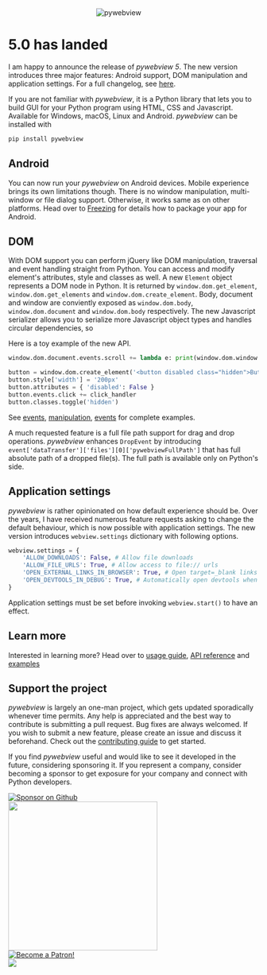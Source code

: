 <img src='/logo-no-text.png' alt='pywebview' style='max-width: 150px; margin: 50px auto 20px auto; display: block'/>


# 5.0 has landed

I am happy to announce the release of _pywebview 5_. The new version introduces three major features: Android support, DOM manipulation and application settings. For a full changelog, see [here](/CHANGELOG.html).

If you are not familiar with _pywebview_, it is a Python library that lets you to build GUI for your Python program using HTML, CSS and Javascript. Available for Windows, macOS, Linux and Android. _pywebview_ can be installed with

``` bash
pip install pywebview
```

## Android

You can now run your _pywebview_ on Android devices. Mobile experience brings its own limitations though. There is no window manipulation, multi-window or file dialog support. Otherwise, it works same as on other platforms. Head over to [Freezing](/guide/freezing.md) for details how to package your app for Android.

## DOM

With DOM support you can perform jQuery like DOM manipulation, traversal and event handling straight from Python. You can access and modify element's attributes, style and classes as well. A new `Element` object represents a DOM node in Python. It is returned by `window.dom.get_element`, `window.dom.get_elements` and `window.dom.create_element`. Body, document and window are conviently exposed as `window.dom.body`, `window.dom.document` and `window.dom.body` respectively. The new Javascript serializer allows you to serialize more Javascript object types and handles circular dependencies, so

Here is a toy example of the new API.

``` python
window.dom.document.events.scroll += lambda e: print(window.dom.window.node['scrollY'])

button = window.dom.create_element('<button disabled class="hidden">Button</button>', window.dom.body)
button.style['width'] = '200px'
button.attributes = { 'disabled': False }
button.events.click += click_handler
button.classes.toggle('hidden')
```

See [events](/examples/dom_events.md), [manipulation](/examples/dom_manipulation.md), [events](/traversal/dom_traversal.md) for complete examples.

A much requested feature is a full file path support for drag and drop operations. _pywebview_ enhances `DropEvent` by introducing `event['dataTransfer']['files'][0]['pywebviewFullPath']` that has full absolute path of a dropped file(s). The full path is available only on Python's side.

## Application settings

_pywebview_ is rather opinionated on how default experience should be. Over the years, I have received numerous feature requests asking to change the default behaviour, which is now possible with application settings. The new version introduces `webview.settings` dictionary with following options.

``` python
webview.settings = {
    'ALLOW_DOWNLOADS': False, # Allow file downloads
    'ALLOW_FILE_URLS': True, # Allow access to file:// urls
    'OPEN_EXTERNAL_LINKS_IN_BROWSER': True, # Open target=_blank links in an external browser
    'OPEN_DEVTOOLS_IN_DEBUG': True, # Automatically open devtools when `start(debug=True)`.
}
```

Application settings must be set before invoking `webview.start()` to have an effect.


## Learn more

Interested in learning more? Head over to [usage guide](/guide/usage.html), [API reference](/api.html) and [examples](/examples)


## Support the project

_pywebview_ is largely an one-man project, which gets updated sporadically whenever time permits. Any help is appreciated and the best way to contribute is submitting a pull request. Bug fixes are always welcomed. If you wish to submit a new feature, please create an issue and discuss it beforehand. Check out the [contributing guide](/contributing) to get started.

If you find _pywebview_ useful and would like to see it developed in the future, considering sponsoring it. If you represent a company, consider becoming a sponsor to get exposure for your company and connect with Python developers.

<div class="center spc-l spc-vertical">
	<a href="https://github.com/sponsors/r0x0r">
		<img src='/github_sponsor_button.png' alt='Sponsor on Github' style="max-width: 250px"/>
	</a>
</div>

<div class="center spc-l spc-vertical">
	<a href="https://opencollective.com/pywebview/donate" target="_blank">
		<img src="https://opencollective.com/pywebview/donate/button@2x.png?color=blue" width=300 />
	</a>
</div>

<div class="center spc-l spc-vertical">
	<a href="https://www.patreon.com/bePatron?u=13226105" data-patreon-widget-type="become-patron-button">
		<img src='https://c5.patreon.com/external/logo/become_a_patron_button.png' alt='Become a Patron!'/>
	</a>
</div>

<div class="center spc-l spc-vertical">
	<a href="http://bit.ly/2eg2Z5P" target="_blank">
		<img src="/paypal.png"/>
	</a>
</div>
